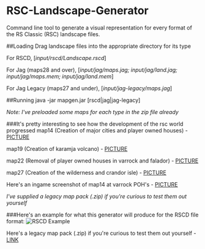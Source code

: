 # RSC-Landscape-Generator
Command line tool to generate a visual representation for every format of the RS Classic (RSC) landscape files.

##Loading
Drag landscape files into the appropriate directory for its type

For RSCD, [*input/rscd/Landscape.rscd*]

For Jag (maps28 and over), [*input/jag/maps.jag; input/jag/land.jag; input/jag/maps.mem; input/jag/land.mem*]

For Jag Legacy (maps27 and under), [*input/jag-legacy/maps.jag*]

##Running
java -jar mapgen.jar [rscd|jag|jag-legacy]

*Note: I've preloaded some maps for each type in the zip file already*

###It's pretty interesting to see how the development of the rsc world progressed
map14  (Creation of major cities and player owned houses) - [PICTURE](http://i.imgur.com/ajV79i1.png "map14")

map19 (Creation of karamja volcano) - [PICTURE](http://i.imgur.com/6VdrKVY.png "map19")

map22 (Removal of player owned houses in varrock and falador) - [PICTURE](http://i.imgur.com/POWUYST.png "map22")

map27 (Creation of the wilderness and crandor isle) - [PICTURE](http://i.imgur.com/AIIFIlG.png "map27")

Here's an ingame screenshot of map14 at varrock POH's - [PICTURE](http://i.imgur.com/9Gj0Icz.png "map14 (ingame)")

*I've supplied a legacy map pack (.zip) if you're curious to test them out yourself*

###Here's an example for what this generator will produce for the RSCD file format:
![RSCD Example](http://i.imgur.com/qPLZVpD.png "RSCD Example")

Here's a legacy map pack (.zip) if you're curious to test them out yourself - [LINK](https://www.dropbox.com/s/4q4ue36xp8qxoaf/legacy-maps.zip?dl=0 "Legacy Map Pack")
